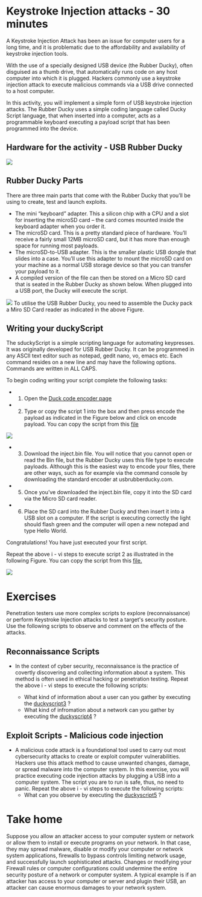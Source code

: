 # Keystroke Injection attacks - 30 minutes
A Keystroke Injection Attack has been an issue for computer users for a long time, and it is problematic due to the affordability and availability of keystroke injection tools.

With the use of a specially designed USB device (the Rubber Ducky), often disguised as a thumb drive, that automatically runs code on any host computer into which it is plugged. 
Hackers commonly use a keystroke injection attack to execute malicious commands via a USB drive connected to a host computer. 

In this activity, you will implement a simple form of USB keystroke injection attacks. The Rubber Ducky uses a simple coding language called Ducky Script language, that when inserted into a computer, acts as a programmable keyboard executing a payload script that has been programmed into the device. 
## Hardware for the activity - USB Rubber Ducky
![](https://github.com/CS-Outreach-Session/Cyber-Hygiene/blob/main/images/rubber-ducky-usb-full-kit.jpg)
## Rubber Ducky Parts

There are three main parts that come with the Rubber Ducky that you’ll be using to create, test and launch exploits.
* The mini “keyboard” adapter.  This a silicon chip with a CPU and a slot for inserting the microSD card – the card comes mounted inside the keyboard adapter when you order it. 
* The microSD card. This is a pretty standard piece of hardware. You’ll receive a fairly small 12MB microSD card, but it has more than enough space for running most payloads. 
* The microSD-to-USB adapter. This is the smaller plastic USB dongle that slides into a case. You’ll use this adapter to mount the microSD card on your machine as a normal USB storage device so that you can transfer your payload to it.
* A compiled version of the file can then be stored on a Micro SD card that is seated in the Rubber Ducky as shown below. When plugged into a USB port, the Ducky will execute the script.

![](https://github.com/CS-Outreach-Session/Cyber-Hygiene/blob/main/images/usbRubberD.PNG)
To utilise the USB Rubber Ducky, you need to assemble the Ducky pack a Miro SD Card reader as indicated in the above Figure.

## Writing your duckyScript
The sduckyScript is a simple scripting language for automating keypresses. It was originally developed for USB Rubber Ducky. It can be programmed in any ASCII text editor such as notepad, gedit nano, vo, emacs etc. Each command resides on a new line and may have the following options. Commands are written in ALL CAPS.


To begin coding writing your script complete the following tasks:
* 1. Open the [Duck code encoder page](https://ducktoolkit.com/encode)
* 2. Type or copy the script 1 into the box and then press encode the payload  as indicated in the Figure below and click on encode payload. You can copy the script from this [file](https://github.com/CS-Outreach-Session/Cyber-Hygiene/blob/main/duckyScript%20Script%201%20%E2%80%93%20Printing%20Hello%20World!!!)

![](https://github.com/CS-Outreach-Session/Cyber-Hygiene/blob/main/images/Screenshot_rubber_duccky%20.png)

* 3. Download the inject.bin file. You will notice that you cannot open or read the Bin file, but the Rubber Ducky uses this file type to execute payloads. Although this is the easiest way to encode your files, there are other ways, such as for example via the command console by downloading the standard encoder at usbrubberducky.com.
* 5. Once you’ve downloaded the inject.bin file, copy it into the SD card via the Micro SD card reader. 
* 6. Place the SD card into the Rubber Ducky and then insert it into a USB slot on a computer. If the script is executing correctly the light should flash green and the computer will open a new notepad and type Hello World.


Congratulations! You have just executed your first script.

Repeat the above i - vi steps to execute script 2 as illustrated in the following Figure. You can copy the script from this [file.](https://github.com/CS-Outreach-Session/Cyber-Hygiene/blob/main/duckyScript2-%20Printing%20you%20have%20been%20hacked') 

![](https://github.com/CS-Outreach-Session/Cyber-Hygiene/blob/main/images/Duck_toolkitscript2.PNG)

# Exercises
Penetration testers use more complex scripts to explore (reconnaissance) or perform Keystroke Injection attacks to test a target's security posture. Use the following scripts to observe and comment on the effects of the attacks.

## Reconnaissance Scripts
* In the context of cyber security, reconnaissance is the practice of covertly discovering and collecting information about a system. This method is often used in ethical hacking or penetration testing. Repeat the above i - vi steps to execute the following scripts:

  * What kind of information about a user can you gather by executing the [duckyscript3](https://github.com/CS-Outreach-Session/Cyber-Hygiene/blob/main/duckyScript3) ?
  * What kind of infromation about a network can you gather by executing the [duckyscript4](https://github.com/CS-Outreach-Session/Cyber-Hygiene/blob/main/duckyScript4) ?
## Exploit Scripts -  Malicious code injection 
* A malicious code attack is a foundational tool used to carry out most cybersecurity attacks to create or exploit computer vulnerabilities. Hackers use this attack method to cause unwanted changes, damage, or spread malware into the computer system. In this exercise, you will practice executing code injection attacks by plugging a USB into a computer system. The script you are to run is safe, thus, no need to panic.  Repeat the above i - vi steps to execute the following scripts:
  * What can you observe by executing the [duckyscript5](https://github.com/CS-Outreach-Session/Cyber-Hygiene/blob/main/duckyscript5-Malicious%20code%20injection%20attack) ?
# Take home
Suppose you allow an attacker access to your computer system or network or allow them to install or execute programs on your network. In that case, they may spread malware, disable or modify your computer or network system applications, firewalls to bypass controls limiting network usage, and successfully launch sophisticated attacks. Changes or modifying your Firewall rules or computer configurations could undermine the entire security posture of a network or computer system.  A typical example is if an attacker has access to your computer or server and plugin their USB, an attacker can cause enormous damages to your network system. 




